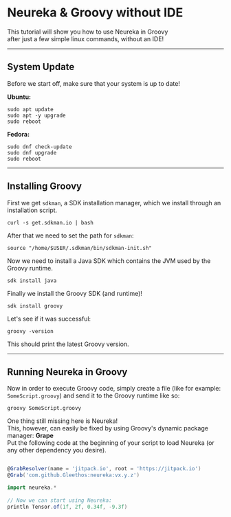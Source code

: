 
# Neureka & Groovy without IDE #

This tutorial will show you how to use Neureka in Groovy <br>
after just a few simple linux commands, without an IDE!

---

## System Update ##

Before we start off, make sure that your system is up to date!

**Ubuntu:**
```
sudo apt update
sudo apt -y upgrade
sudo reboot
```

**Fedora:**
```
sudo dnf check-update
sudo dnf upgrade
sudo reboot
```

---

## Installing Groovy ##

First we get `sdkman`, a SDK installation manager, which we install through an installation script.

```
curl -s get.sdkman.io | bash
```

After that we need to set the path for `sdkman`:
```
source "/home/$USER/.sdkman/bin/sdkman-init.sh"
```

Now we need to install a Java SDK which contains the JVM used by the Groovy runtime.

```
sdk install java
```

Finally we install the Groovy SDK (and runtime)!

```
sdk install groovy
```
Let's see if it was successful:

```
groovy -version
```
This should print the latest Groovy version.

---

## Running Neureka in Groovy ##

Now in order to execute Groovy code, simply create a file (like for example: `SomeScript.groovy`)
and send it to the Groovy runtime like so: 
```
groovy SomeScript.groovy
```

One thing still missing here is Neureka! <br>
This, however, can easily be fixed by using Groovy's dynamic package manager: **Grape**<br>
Put the following code at the beginning of your script to load Neureka (or any other dependency you desire).

```groovy

@GrabResolver(name = 'jitpack.io', root = 'https://jitpack.io')
@Grab('com.github.Gleethos:neureka:vx.y.z')

import neureka.*
 
// Now we can start using Neureka:
println Tensor.of(1f, 2f, 0.34f, -9.3f) 

```


